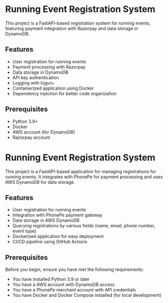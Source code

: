 # Running Event Registration System

This project is a FastAPI-based registration system for running events, featuring payment integration with Razorpay and data storage in DynamoDB.

## Features

- User registration for running events
- Payment processing with Razorpay
- Data storage in DynamoDB
- API key authentication
- Logging with loguru
- Containerized application using Docker
- Dependency injection for better code organization

## Prerequisites

- Python 3.9+
- Docker
- AWS account (for DynamoDB)
- Razorpay account

# Running Event Registration System

This project is a FastAPI-based application for managing registrations for running events. It integrates with PhonePe for payment processing and uses AWS DynamoDB for data storage.

## Features

- User registration for running events
- Integration with PhonePe payment gateway
- Data storage in AWS DynamoDB
- Querying registrations by various fields (name, email, phone number, event type)
- Dockerized application for easy deployment
- CI/CD pipeline using GitHub Actions

## Prerequisites

Before you begin, ensure you have met the following requirements:
* You have installed Python 3.9 or later
* You have a AWS account with DynamoDB access
* You have a PhonePe merchant account with API credentials
* You have Docker and Docker Compose installed (for local development)
